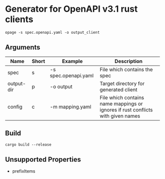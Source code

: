 # Generator for OpenAPI v3.1 rust clients

```
opage -s spec.openapi.yaml -o output_client
```

## Arguments

| Name       | Short | Example              | Description                                                                     |
| ---------- | ----- | -------------------- | ------------------------------------------------------------------------------- |
| spec       | s     | -s spec.openapi.yaml | File which contains the spec                                                    |
| output-dir | p     | -o output            | Target directory for generated client                                           |
| config     | c     | -m mapping.yaml      | File which contains name mappings or ignores if rust conflicts with given names |

## Build

```
cargo build --release
```

## Unsupported Properties

- prefixItems
